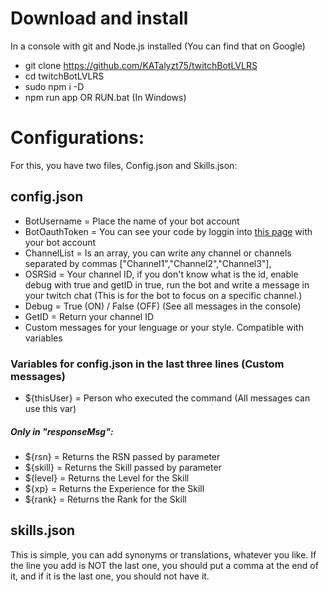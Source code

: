 # Download and install

In a console with git and Node.js installed (You can find that on Google)

- git clone https://github.com/KATalyzt75/twitchBotLVLRS<br>
- cd twitchBotLVLRS<br>
- sudo npm i -D<br>
- npm run app OR RUN.bat (In Windows)<br>
  
# Configurations:
For this, you have two files, Config.json and Skills.json:
  
## config.json
  - BotUsername = Place the name of your bot account <br>
  - BotOauthToken = You can see your code by loggin into [this page](https://twitchapps.com/tmi/) with your bot account<br>
  - ChannelList = Is an array, you can write any channel or channels separated by commas ["Channel1","Channel2","Channel3"],<br>
  - OSRSid = Your channel ID, if you don't know what is the id, enable debug with true and getID in true, run the bot and write a message in your twitch chat (This is for the bot to focus on a specific channel.)<br>
  - Debug = True (ON) / False (OFF) (See all messages in the console) <br>
  - GetID = Return your channel ID<br>
  - Custom messages for your lenguage or your style. Compatible with variables<br>
  
### Variables for config.json in the last three lines (Custom messages)
  - ${thisUser} = Person who executed the command (All messages can use this var)<br>
  ##### Only in "responseMsg":
  - ${rsn} = Returns the RSN passed by parameter<br>
  - ${skill} = Returns the Skill passed by parameter<br>
  - ${level} = Returns the Level for the Skill<br>
  - ${xp} = Returns the Experience for the Skill<br>
  - ${rank} = Returns the Rank for the Skill<br>
  
## skills.json
This is simple, you can add synonyms or translations, whatever you like. If the line you add is NOT the last one, you should put a comma at the end of it, and if it is the last one, you should not have it.<br>
